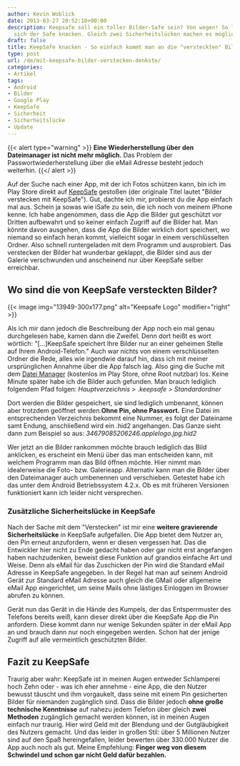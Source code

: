 ```yaml
---
author: Kevin Woblick
date: 2013-03-27 20:52:10+00:00
description: Keepsafe soll ein toller Bilder-Safe sein? Von wegen! So leicht lässt
  sich der Safe knacken. Gleich zwei Sicherheitslücken machen es möglich.
draft: false
title: KeepSafe knacken - So einfach kommt man an die "versteckten" Bilder
type: post
url: /de/mit-keepsafe-bilder-verstecken-denkste/
categories:
- Artikel
tags:
- Android
- Bilder
- Google Play
- KeepSafe
- Sicherheit
- Sicherheitslücke
- Update
---
```


{{< alert type="warning" >}}
**Eine Wiederherstellung über den Dateimanager ist nicht mehr möglich.** Das Problem der Passwortwiederherstellung über die eMail Adresse besteht jedoch weiterhin.
{{</ alert >}}


Auf der Suche nach einer App, mit der ich Fotos schützen kann, bin ich im Play Store direkt auf [KeepSafe](https://play.google.com/store/apps/details?id=com.kii.safe&hl=de) gestoßen (der originale Titel lautet "Bilder verstecken mit KeepSafe"). Gut, dachte ich mir, probierst du die App einfach mal aus. Schein ja sowas wie iSafe zu sein, die ich noch von meinem iPhone kenne. Ich habe angenommen, dass die App die Bilder gut geschützt vor Dritten aufbewahrt und so keiner einfach Zugriff auf die Bilder hat. Man könnte davon ausgehen, dass die App die Bilder wirklich dort speichert, wo niemand so einfach heran kommt, vielleicht sogar in einem verschlüsselten Ordner. Also schnell runtergeladen mit dem Programm und ausprobiert. Das verstecken der Bilder hat wunderbar geklappt, die Bilder sind aus der Galerie verschwunden und anscheinend nur über KeepSafe selber erreichbar.


## Wo sind die von KeepSafe versteckten Bilder?

{{< image img="13949-300x177.png" alt="Keepsafe Logo" modifier="right" >}}

Als ich mir dann jedoch die Beschreibung der App noch ein mal genau durchgelesen habe, kamen dann die Zweifel. Denn dort heißt es wort wörtlich: "[...]KeepSafe speichert Ihre Bilder nur an einer geheimen Stelle auf Ihrem Android-Telefon." Auch war nichts von einem verschlüsselten Ordner die Rede, alles wie irgendwie darauf hin, dass ich mit meiner ursprünglichen Annahme über die App falsch lag. Also ging die Suche mit dem [Datei Manager](https://play.google.com/store/apps/details?id=com.rhmsoft.fm) (kostenlos im Play Store, ohne Root nutzbar) los. Keine Minute später habe ich die Bilder auch gefunden. Man brauch lediglich folgendem Pfad folgen: _Hauptverzeichnis > .keepsafe > Standardordner_

Dort werden die Bilder gespeichert, sie sind lediglich umbenannt, können aber trotzdem geöffnet werden.**Ohne Pin, ohne Passwort.** Eine Datei im entsprechenden Verzeichnis bekommt eine Nummer, es folgt der Dateiname samt Endung, anschließend wird ein .hid2 angehangen. Das Ganze sieht dann zum Beispiel so aus: _34679085206246.applelogo.jpg.hid2_

Wer jetzt an die Bilder rankommen möchte brauch lediglich das Bild anklicken, es erscheint ein Menü über das man entscheiden kann, mit welchem Programm man das Bild öffnen möchte. Hier nimmt man idealerweise die Foto- bzw. Galerieapp. Alternativ kann man die Bilder über den Dateimanager auch umbenennen und verschieben. Getestet habe ich das unter dem Android Betriebssystem 4.2.x. Ob es mit früheren Versionen funktioniert kann ich leider nicht versprechen.


### Zusätzliche Sicherheitslücke in KeepSafe

Nach der Sache mit dem "Verstecken" ist mir eine **weitere gravierende Sicherheitslücke** in KeepSafe aufgefallen. Die App bietet dem Nutzer an, den Pin erneut anzufordern, wenn er diesen vergessen hat. Das die Entwickler hier nicht zu Ende gedacht haben oder gar nicht erst angefangen haben nachzudenken, beweist diese Funktion auf grandios einfache Art und Weise. Denn als eMail für das Zuschicken der Pin wird die Standard eMail Adresse in KeepSafe angegeben. In der Regel hat man auf seinem Android Gerät zur Standard eMail Adresse auch gleich die GMail oder allgemeine eMail App eingerichtet, um seine Mails ohne lästiges Einloggen im Browser abrufen zu können.

Gerät nun das Gerät in die Hände des Kumpels, der das Entsperrmuster des Telefons bereits weiß, kann dieser direkt über die KeepSafe App die Pin anfordern. Diese kommt dann nur wenige Sekunden später in der eMail App an und brauch dann nur noch eingegeben werden. Schon hat der jenige Zugriff auf alle vermeintlich geschützten Bilder.


## Fazit zu KeepSafe

Traurig aber wahr: KeepSafe ist in meinen Augen entweder Schlamperei hoch Zehn oder - was ich eher annehme - eine App, die den Nutzer bewusst täuscht und ihm vorgaukelt, dass seine mit einem Pin gesicherten Bilder für niemanden zugänglich sind. Dass die Bilder jedoch **ohne große technische Kenntnisse** auf nahezu jedem Telefon über gleich **zwei Methoden** zugänglich gemacht werden können, ist in meinen Augen einfach nur traurig. Hier wird Geld mit der Blendung und der Gutgläubigkeit des Nutzers gemacht. Und das leider in großen Stil: über 5 Millionen Nutzer sind auf den Spaß hereingefallen, leider bewerten über 330.000 Nutzer die App auch noch als gut.
Meine Empfehlung: **Finger weg von diesem Schwindel und schon gar nicht Geld dafür bezahlen.**
